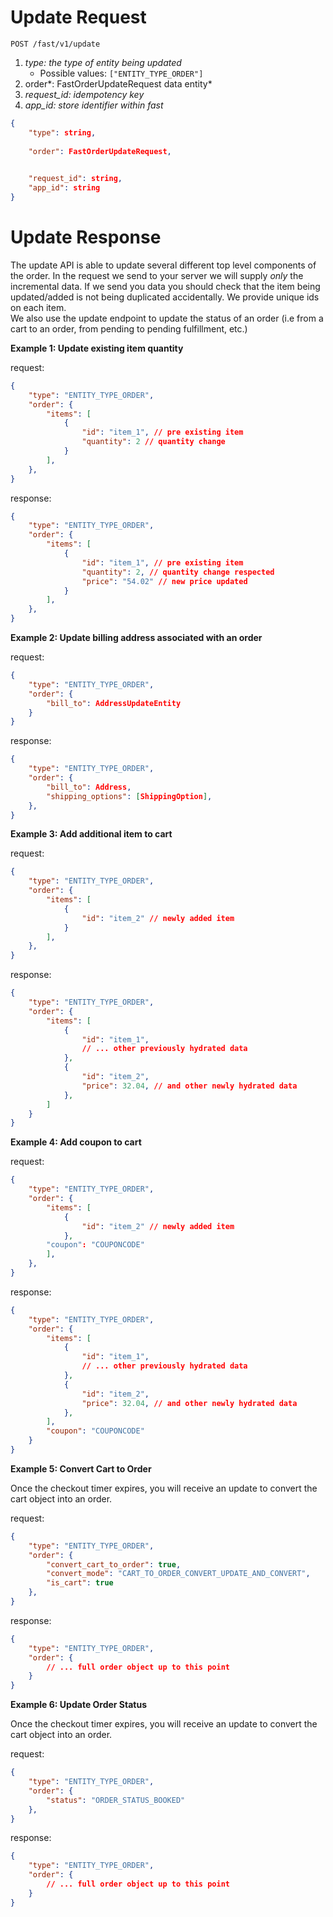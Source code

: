 # Update Request

`POST /fast/v1/update`

1. *type: the type of entity being updated*
    - Possible values: `["ENTITY_TYPE_ORDER"]`
2. order*: FastOrderUpdateRequest data entity*
3. *request_id: idempotency key*
4. *app_id: store identifier within fast*

```json
{
	"type": string,	
	
	"order": FastOrderUpdateRequest,
	

	"request_id": string,
	"app_id": string
}
```

# Update Response

The update API is able to update several different top level components of the order. In the request we send to your server we will supply *only* the incremental data. If we send you data you should check that the item being updated/added is not being duplicated accidentally. We provide unique ids on each item.  
We also use the update endpoint to update the status of an order (i.e from a cart to an order, from pending to pending fulfillment, etc.)

**Example 1: Update existing item quantity**

request:

```json
{
	"type": "ENTITY_TYPE_ORDER",
	"order": {
		"items": [
			{
				"id": "item_1", // pre existing item
				"quantity": 2 // quantity change
			}
		],
	},
}
```

response:

```json
{
	"type": "ENTITY_TYPE_ORDER",
	"order": {
		"items": [
			{
				"id": "item_1", // pre existing item
				"quantity": 2, // quantity change respected
				"price": "54.02" // new price updated
			}
		],
	},
}
```

**Example 2: Update billing address associated with an order**

request:

```json
{
	"type": "ENTITY_TYPE_ORDER",
	"order": {
		"bill_to": AddressUpdateEntity
	}
}
```

response:

```json
{
	"type": "ENTITY_TYPE_ORDER",
	"order": {
		"bill_to": Address,
		"shipping_options": [ShippingOption],
	},
}
```

**Example 3: Add additional item to cart**

request:

```json
{
	"type": "ENTITY_TYPE_ORDER",
	"order": {
		"items": [
			{
				"id": "item_2" // newly added item
			}
		],
	},
}
```

response:

```json
{
	"type": "ENTITY_TYPE_ORDER",
	"order": {
		"items": [
			{
				"id": "item_1",
				// ... other previously hydrated data
			},
			{
				"id": "item_2",
				"price": 32.04, // and other newly hydrated data
			},
		]
	}
}

```

**Example 4: Add coupon to cart**

request:

```json
{
	"type": "ENTITY_TYPE_ORDER",
	"order": {
		"items": [
			{
				"id": "item_2" // newly added item
			},
		"coupon": "COUPONCODE"
		],
	},
}
```

response:

```json
{
	"type": "ENTITY_TYPE_ORDER",
	"order": {
		"items": [
			{
				"id": "item_1",
				// ... other previously hydrated data
			},
			{
				"id": "item_2",
				"price": 32.04, // and other newly hydrated data
			},
		],
		"coupon": "COUPONCODE"
	}
}

```

**Example 5: Convert Cart to Order**

Once the checkout timer expires, you will receive an update to convert the cart object into an order.

request:

```json
{
	"type": "ENTITY_TYPE_ORDER",
	"order": {
		"convert_cart_to_order": true,
		"convert_mode": "CART_TO_ORDER_CONVERT_UPDATE_AND_CONVERT",
		"is_cart": true
	},
}
```

response:

```json
{
	"type": "ENTITY_TYPE_ORDER",
	"order": {
		// ... full order object up to this point
	}
}

```

**Example 6: Update Order Status**

Once the checkout timer expires, you will receive an update to convert the cart object into an order.

request:

```json
{
	"type": "ENTITY_TYPE_ORDER",
	"order": {
		"status": "ORDER_STATUS_BOOKED"
	},
}
```

response:

```json
{
	"type": "ENTITY_TYPE_ORDER",
	"order": {
		// ... full order object up to this point
	}
}

```